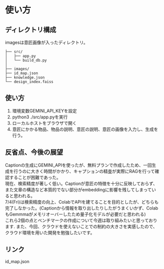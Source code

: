 # 使い方

## ディレクトリ構成
imagesは意匠画像が入ったディレクトリ。
```
├── src/
│   ├── app.py             
│   └── build_db.py      
│
├── images/ 
├── id_map.json      
├── knowledge.json         
└── design_index.faiss     
```

## 使い方
1. 環境変数GEMINI_API_KEYを設定
2. python3 ./src/app.pyを実行
3. ローカルホストをブラウザで開く
4. 意匠にかかる物品、物品の説明、意匠の説明、意匠の画像を入力し、生成を行う。

## 反省点、今後の展望
Captionの生成にGEMINI_APIを使ったが、無料プランで作成したため、一回生成を行うのに大きく時間がかかり、キャプションの精査が実際にRAGを行って確認することが困難であった。  
現在、検索精度が著しく低い。Captionが意匠の特徴を十分に反映しておらず、また文章の構造など本質的でない部分がembeddingに影響を残してしまっていると思われる。  
7/4(Fri)は検索精度の向上、ColabでAPIを建てることを目的としたが、どちらも完了しなかった。(Captionから情報を取り出したりしたがうまくいかず、ColabもGemmmaがメモリオーバーしたため量子化モデルが必要だと思われる)  
これら2個の点とベンチマークの作成について今週は取り組みたいと思っております.
また、今回、クラウドを使えないことでの制約の大きさを実感したので、クラウド環境を用いた開発を勉強したいです。  

## リンク
id_map.json


